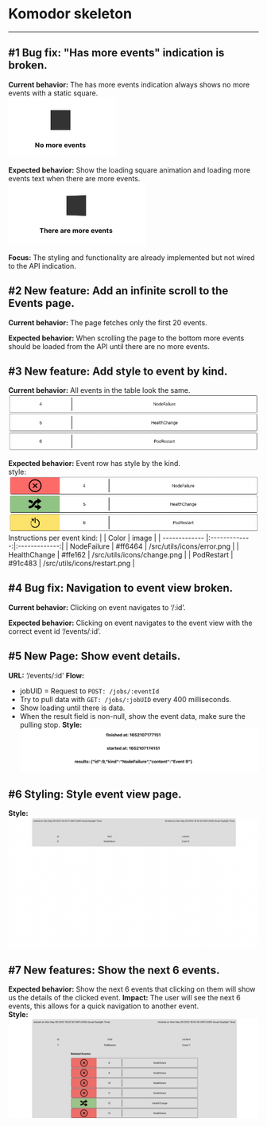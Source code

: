 # Komodor skeleton

---

## #1 Bug fix: "Has more events" indication is broken.

**Current behavior:** The has more events indication always shows no more events with a static square.\
![#1 current behavior.](/public/images/1Current.png)

**Expected behavior:** Show the loading square animation and loading more events text when there are more events.
![#1 expected behavior.](public/images/1Expected.png)

**Focus:** The styling and functionality are already implemented but not wired to the API indication.

## #2 New feature: Add an infinite scroll to the Events page.

**Current behavior:** The page fetches only the first 20 events.

**Expected behavior:** When scrolling the page to the bottom more events should be loaded from the API until there are no more events.

## #3 New feature: Add style to event by kind.

**Current behavior:** All events in the table look the same.
![#3 expected behavior.](/public/images/3Current.png)

**Expected behavior:** Event row has style by the kind.\
style:
![#3 expected behavior.](/public/images/3Expected.png)
Instructions per event kind:
| | Color | image |
| ------------- |:-------------:|:-------------:|
| NodeFailure | #ff6464 | /src/utils/icons/error.png |
| HealthChange | #ffe162 | /src/utils/icons/change.png |
| PodRestart | #91c483 | /src/utils/icons/restart.png |

## #4 Bug fix: Navigation to event view broken.

**Current behavior:** Clicking on event navigates to ‘/:id’.

**Expected behavior:** Clicking on event navigates to the event view with the correct event id ‘/events/:id’.

## #5 New Page: Show event details.

**URL:** ‘/events/:id’
**Flow:**

- jobUID = Request to `POST: /jobs/:eventId`
- Try to pull data with `GET: /jobs/:jobUID` every 400 milliseconds.
- Show loading until there is data.
- When the result field is non-null, show the event data, make sure the pulling stop.
  **Style:**
  ![#5 Style.](/public/images/5Style.png)

## #6 Styling: Style event view page.

**Style:**
![#6 Style.](/public/images/6Style.png)

## #7 New features: Show the next 6 events.

**Expected behavior:** Show the next 6 events that clicking on them will show us the details of the clicked event.
**Impact:** The user will see the next 6 events, this allows for a quick navigation to another event.\
**Style:**
![#7 Style.](/public/images/7Style.png)

